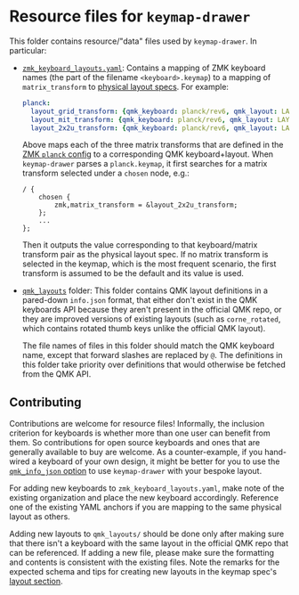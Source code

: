 # Resource files for `keymap-drawer`

This folder contains resource/"data" files used by `keymap-drawer`. In particular:

- [`zmk_keyboard_layouts.yaml`](zmk_keyboard_layouts.yaml): Contains a mapping of ZMK keyboard names (the part of the filename `<keyboard>.keymap`) to a mapping
  of `matrix_transform` to [physical layout specs](../KEYMAP_SPEC.md#layout). For example:
  ```yaml
  planck:
    layout_grid_transform: {qmk_keyboard: planck/rev6, qmk_layout: LAYOUT_ortho_4x12}
    layout_mit_transform: {qmk_keyboard: planck/rev6, qmk_layout: LAYOUT_planck_1x2uC}
    layout_2x2u_transform: {qmk_keyboard: planck/rev6, qmk_layout: LAYOUT_planck_2x2u}
  ```
  Above maps each of the three matrix transforms that are defined in the
  [ZMK `planck` config](https://github.com/zmkfirmware/zmk/blob/main/app/boards/arm/planck/planck_rev6.dts) to a corresponding QMK
  keyboard+layout. When `keymap-drawer` parses a `planck.keymap`, it first searches for a matrix transform selected under a `chosen` node, e.g.:
  ```dts
  / {
      chosen {
          zmk,matrix_transform = &layout_2x2u_transform;
      };
      ...
  };
  ```
  Then it outputs the value corresponding to that keyboard/matrix transform pair as the physical layout spec. If no matrix transform is
  selected in the keymap, which is the most frequent scenario, the first transform is assumed to be the default and its value is used.

- [`qmk_layouts`](qmk_layouts/) folder: This folder contains QMK layout definitions in a pared-down `info.json` format, that either don't
  exist in the QMK keyboards API because they aren't present in the official QMK repo, or they are improved versions of existing
  layouts (such as `corne_rotated`, which contains rotated thumb keys unlike the official QMK layout).

  The file names of files in this folder should match the QMK keyboard name, except that forward slashes are replaced by `@`. The definitions
  in this folder take priority over definitions that would otherwise be fetched from the QMK API.

## Contributing

Contributions are welcome for resource files! Informally, the inclusion criterion for keyboards is whether more than one user can benefit from them.
So contributions for open source keyboards and ones that are generally available to buy are welcome. As a counter-example, if you hand-wired a keyboard
of your own design, it might be better for you to use the [`qmk_info_json` option](../KEYMAP_SPEC.md#layout) to use `keymap-drawer` with your bespoke layout.

For adding new keyboards to `zmk_keyboard_layouts.yaml`, make note of the existing organization and place the new keyboard accordingly. Reference one of the
existing YAML anchors if you are mapping to the same physical layout as others.

Adding new layouts to `qmk_layouts/` should be done only after making sure that there isn't a keyboard with the same layout in the official QMK repo that
can be referenced. If adding a new file, please make sure the formatting and contents is consistent with the existing files. Note the remarks for the
expected schema and tips for creating new layouts in the keymap spec's [layout section](../KEYMAP_SPEC.md#layout).
